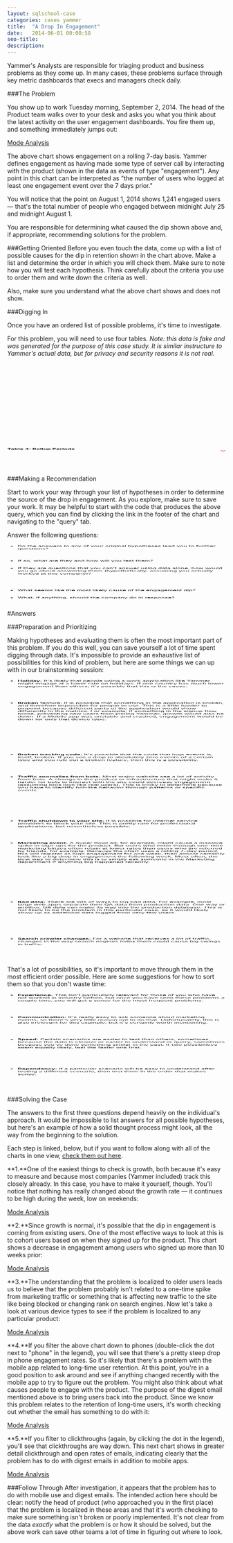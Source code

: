 ```yaml
---
layout: sqlschool-case
categories: cases yammer
title:  "A Drop In Engagement"
date:   2014-06-01 00:00:58
seo-title: 
description: 
---
```


Yammer's Analysts are responsible for triaging product and business problems as they come up. In many cases, these problems surface through key metric dashboards that execs and managers check daily.

###The Problem

You show up to work Tuesday morning, September 2, 2014. The head of the Product team walks over to your desk and asks you what you think about the latest activity on the user engagement dashboards. You fire them up, and something immediately jumps out:

<a href="https://staging.modeanalytics.com/tutorial/reports/f7aeca4599b7/embed" class="mode-embed">Mode Analysis</a><script src="https://staging.modeanalytics.com/embed/embed.js"></script>

The above chart shows engagement on a rolling 7-day basis. Yammer defines engagement as having made some type of server call by interacting with the product (shown in the data as events of type "engagement"). Any point in this chart can be interpreted as "the number of users who logged at least one engagement event over the 7 days prior."

You will notice that the point on August 1, 2014 shows 1,241 engaged users — that's the total number of people who engaged between midnight July 25 and midnight August 1.

You are responsible for determining what caused the dip shown above and, if appropriate, recommending solutions for the problem.

###Getting Oriented
Before you even touch the data, come up with a list of possible causes for the dip in retention shown in the chart above. Make a list and determine the order in which you will check them. Make sure to note how you will test each hypothesis. Think carefully about the criteria you use to order them and write down the criteria as well.

Also, make sure you understand what the above chart shows and does not show.

###Digging In

Once you have an ordered list of possible problems, it's time to investigate.

For this problem, you will need to use four tables. *Note: this data is fake and was generated for the purpose of this case study. It is similar instructure to Yammer's actual data, but for privacy and security reasons it is not real.*


<style>
 .transition, p, table, ul li i:before, ul li i:after {
  transition: all 0.25s ease-in-out;
}

 .flipIn, h1, ul li {
  animation: flipdown 0.5s ease both;
}

 .no-select {
  -webkit-tap-highlight-color: transparent;
  -webkit-touch-callout: none;
  -webkit-user-select: none;
  -khtml-user-select: none;
  -moz-user-select: none;
  -ms-user-select: none;
  user-select: none;
}

 .accordion h4 {
  display: block;
  margin: 0;
  padding-left: 0px;
  cursor: pointer;
}

 .accordion p {
  color: rgba(48, 69, 92, 0.8);
  font-size: 17px;
  line-height: 26px;
  letter-spacing: 1px;
  position: relative;
  overflow: hidden;
  max-height: 800px;
  opacity: 1;
  transform: translate(0, 0);
  margin-top: 14px;
  
}

.accordion table {
  position: relative;
  overflow: hidden;
  opacity: 1;
  transform: translate(0, 0);
  margin-top: 14px;
  max-height:800px;
}

 .accordion ul {
  list-style: none;
  padding: 0;
  margin: 0;
}
 .accordion ul li {
  list-style: none;
  position: relative;
  padding: 0;
  margin: 0;
  padding-bottom: 4px;
  padding-top: 18px;
  border-top: 1px dotted #dce7eb;
}
 .accordion ul li:nth-of-type(1) {
  animation-delay: 0.5s;
}
 .accordion ul li:nth-of-type(2) {
  animation-delay: 0.75s;
}
 .accordion ul li:nth-of-type(3) {
  animation-delay: 1s;
}
 .accordion ul li:last-of-type {
  padding-bottom: 0;
}
 .accordion ul li i {
  position: absolute;
  transform: translate(-6px, 0);
  margin-top: 16px;
  right: 0;
}
 .accordion ul li i:before, ul li i:after {
  content: "";
  position: absolute;
  background-color: #ff6873;
  width: 3px;
  height: 9px;
}
 .accordion ul li i:before {
  transform: translate(-2px, 0) rotate(45deg);
}
 .accordion ul li i:after {
  transform: translate(2px, 0) rotate(-45deg);
}
 .accordion ul li input[type=checkbox] {
  position: absolute;
  cursor: pointer;
  width: 100%;
  height: 100%;
  z-index: 1;
  opacity: 0;
}
 .accordion ul li input[type=checkbox]:checked ~ p {
  margin-top: 0;
  max-height: 0;
  opacity: 0;
  transform: translate(0, 50%);
}
 .accordion ul li input[type=checkbox]:checked ~ table {
  margin-top: 0;
  max-height: 0;
  opacity: 0;
  display: none;
  transform: translate(0, 50%);
}
 .accordion ul li input[type=checkbox]:checked ~ i:before {
  transform: translate(2px, 0) rotate(45deg);
}
 .accordion ul li input[type=checkbox]:checked ~ i:after {
  transform: translate(-2px, 0) rotate(-45deg);
}

@keyframes flipdown {
  0% {
    opacity: 0;
    transform-origin: top center;
    transform: rotateX(-90deg);
  }
  5% {
    opacity: 1;
  }
  80% {
    transform: rotateX(8deg);
  }
  83% {
    transform: rotateX(6deg);
  }
  92% {
    transform: rotateX(-3deg);
  }
  100% {
    transform-origin: top center;
    transform: rotateX(0deg);
  }
}
</style>
<div class="accordion">
  <ul>
    <li>
      <input type="checkbox" checked>
      <i></i>
      <h4>Table 1: Users</h4>
      <table>
        <tr><td colspan="2">This table includes one row per user. Each row has six columns:</td></tr>
        <tr><td colspan="2"><a href="https://modeanalytics.com/tutorial/tables/yammer_users">View table in Mode</a></td></tr>
        <tr>
          <td>user_id:</td>
          <td class="right">A unique ID per user. Can be joined to user_id in either of the other tables.</td>
        </tr>
        <tr>
          <td>created_at:</td>
          <td class="right">The time the user was created (first signed up)</td>
        </tr>
        <tr>
          <td>state:</td>
          <td class="right">The state of the user (active or pending)</td>
        </tr>
        <tr><td>activated_at:</td>
          <td class="right">The time the user was activated, if they are active</td></tr>
        <tr>
          <td>company_id:</td><td class="right">The ID of the user's company</td></tr>
        <tr>
          <td>language:</td><td class="right">The chosen language of the user</td></tr>
      </table>
    </li>
    <li>
      <input type="checkbox" checked>
      <i></i>
      <h4>Table 2: Events</h4>
      <p><a href="https://modeanalytics.com/tutorial/tables/yammer_events">View in Mode</a></p>
      <p>This table includes one row per event, where an event is an action that a user has taken on Yammer. These events include login events, messaging events, search events, events logged as users progress through a signup funnel, events around received emails. Each row of the table has four columns:
      user\_id: The ID of the user logging the event. Can be joined to user\_id in either of the other tables.
      occurred_at: The time the event occurred.
      event_type: The general event type. These include signup events, email events, and engagement events. Yammer considers any user who logs an engagement event to be engaged. **MORE HERE ON DIFFERENT EVENT TYPES AND NAMES**
      event_name: The specific action the user took. This includes the step of the signup flow, the action taken around the email, or action taken in the product.
      location: The country from which the event was logged (collected through IP address).
      device: The type of device used to log the event.</p>
    </li>
    <li>
      <input type="checkbox" checked>
      <i></i>
      <h4>Table 3: Email Events</h4>
      <p><a href="https://modeanalytics.com/tutorial/tables/yammer_emails">View in Mode</a></p>
      <p>This table contains three columns:
        user\_id: The ID of the user to whom the event relates. Can be joined to user\_id in either of the other tables.
        occurred_at: The time the event occurred.
        action: The name of the event that occurred. "sent\_weekly\_digest" means that the user was delivered a digest email showing relevant conversations from the previous day. "email\_open" means that the user opened the email. "email\_clickthrough" means that the user clicked a link in the email.</p>
    </li>
    <li>
      <input type="checkbox" checked>
      <i></i>
      <h4>Table 4: Rollup Periods</h4>
      <p><a href="https://modeanalytics.com/tutorial/tables/dimension_rollup_periods">View in Mode</a></p>
      <p>The final table is a lookup table that is used to create rolling time periods. Though you could use the `INTERVAL()` function, creating rolling time periods is often easiest with a table like this. You won't necessarily need to use this table in queries that you write, but the column descriptions are provided here so that you can understand the query that creates the chart shown above:
      period\_id: This identifies the type of rollup period. The above dashboard uses period 1007, which is rolling 7-day periods.
      time\_id: This is the identifier for any given data point &mdash; it's what you would put on a chart axis. If time\_id is 2014-08-01, that means that is represents the rolling 7-day period leading up to 2014-08-01.
      pst\_start: The start time of the period in PST. For 2014-08-01, you'll notice that this is 2014-07-25 &mdash; one week prior. Use this to join events to the table.
      pst\_end: The start time of the period in PST. For 2014-08-01, the end time is 2014-08-01. You can see how this is used in conjunction with pst\_start to join events to this table in the <a href="https://staging.modeanalytics.com/tutorial/reports/f7aeca4599b7/runs/5e08a9650c91/query">query that produces the above chart</a>.
      utc\_start: The same as pst\_start, but in UTC time.
      utc\_end: The same as pst\_end, but in UTC time.</p>
    </li>
  </ul>
</div>



###Making a Recommendation

Start to work your way through your list of hypotheses in order to determine the source of the drop in engagement. As you explore, make sure to save your work. It may be helpful to start with the code that produces the above query, which you can find by clicking the link in the footer of the chart and navigating to the "query" tab.

Answer the following questions:

* Do the answers to any of your original hypotheses lead you to further questions?
* If so, what are they and how will you test them?
* If they are questions that you can't answer using data alone, how would you go about answering them (hypothetically, assuming you actually worked at this company)?
* What seems like the most likely cause of the engagement dip?
* What, if anything, should the company do in response?

#Answers

###Preparation and Prioritizing

Making hypotheses and evaluating them is often the most important part of this problem. If you do this well, you can save yourself a lot of time spent digging through data. It's impossible to provide an exhaustive list of possibilities for this kind of problem, but here are some things we can up with in our brainstorming session:

* **Holiday:** It's likely that people using a work application like Yammer might engage at a lower rate on holidays. If one country has much lower engagement than others, it's possible that this is the cause.
* **Broken** feature: It is possible that something in the application is broken, and therefore impossible for people to use. This is a little harder to pinpoint because different parts of the application would show differently in the metrics. For example, if something in the signup flow broke, preventing new users from joining Yammer, growth would also be down. If a Mobile app was unstable and crashed, engagement would be down for only that device type.
* **Broken tracking code:** It's possible that the code that logs events is, itself, broken. If you see a drop to absolutely zero events of a certain type and you rule out a broken feature, then this is a possibility.
* **Traffic anomalies from bots:** Most major website see a lot of activity from bots. A change in the product or infrastructure that might make it harder for bots to interact with the site could decrease engagement (assuming bots look like real users). This is tricky to determine because you have to identify bot-like behavior through patterns or specific events.
* **Traffic shutdown to your site:** It is possible for internet service providers to block your site. This is pretty rare for professional applications, but nevertheless possible. 
* **Marketing event:** A Super Bowl ad, for example, might cause a massive spike in sign-ups for the product. But users who enter through one-time marketing blitzes often retain at lower rates than users who are referred by friends, for example. Because the chart uses a rolling 7-day period, this will register as high engagement for one week, then almost certainly look like a big drop in engagement the following week. Most often, the best way to determine this is to simply ask someone in the Marketing department if anything big happened recently.
* **Bad data:** There are lots of ways to log bad data. For example, most large web apps separate their QA data from production data. One way or another, QA data can make its way into the production database. This is not likely to be the problem in this particular case, as it would likely show up as additional data logged from very few users.
* **Search crawler changes:** For a website that receives a lot of traffic, changes in the way search engines index them could cause big swings in traffic.

That's a lot of possibilities, so it's important to move through them in the most efficient order possible. Here are some suggestions for how to sort them so that you don't waste time:

* **Experience:** This isn't particularly relevant for those of you who have not worked in industry before, but once you have seen these problems a couple time, you will get a sense for the most frequent problems.
* **Communication:** It's really easy to ask someone about marketing events, so there's very little reason not to do that. Unfortunately, this is also irrelevant for this example, but it's certainly worth mentioning.
* **Speed:** Certain scenarios are easier to test than others, sometimes because the data is cleaner or easier to understand or query, sometimes because you've done something similar in the past. If two possibilities seem equally likely, test the faster one first.
* **Dependency:** If a particular scenario will be easy to understand after testing a different scenario, then test them in the order that makes sense.

###Solving the Case

The answers to the first three questions depend heavily on the individual's approach. It would be impossible to list answers for all possible hypotheses, but here's an example of how a solid thought process might look, all the way from the beginning to the solution.

Each step is linked, below, but if you want to follow along with all of the charts in one view, [check them out here](https://modeanalytics.com/modeanalytics/lists/068fecfaa655/runs/799fccf30b13).

**1.**One of the easiest things to check is growth, both because it's easy to measure and because most companies (Yammer included) track this closely already. In this case, you have to make it yourself, though. You'll notice that nothing has really changed about the growth rate &mdash; it continues to be high during the week, low on weekends:

<a href="https://modeanalytics.com/benn/reports/bae848ef66b9/runs/b404fb0cb24e/embed" class="mode-embed">Mode Analysis</a><script src="https://modeanalytics.com/embed/embed.js"></script>

**2.**Since growth is normal, it's possible that the dip in engagement is coming from existing users. One of the most effective ways to look at this is to cohort users based on when they signed up for the product. This chart shows a decrease in engagement among users who signed up more than 10 weeks prior:

<a href="https://modeanalytics.com/benn/reports/26c4bbb533cf/runs/650252353750/embed" class="mode-embed">Mode Analysis</a><script src="https://modeanalytics.com/embed/embed.js"></script>

**3.**The understanding that the problem is localized to older users leads us to believe that the problem probably isn't related to a one-time spike from marketing traffic or something that is affecting new traffic to the site like being blocked or changing rank on search engines. Now let's take a look at various device types to see if the problem is localized to any particular product:

<a href="https://modeanalytics.com/benn/reports/dea5145896c6/runs/9102e3ca0728/embed" class="mode-embed">Mode Analysis</a><script src="https://modeanalytics.com/embed/embed.js"></script>

**4.**If you filter the above chart down to phones (double-click the dot next to "phone" in the legend), you will see that there's a pretty steep drop in phone engagement rates. So it's likely that there's a problem with the mobile app related to long-time user retention. At this point, you're in a good position to ask around and see if anything changed recently with the mobile app to try to figure out the problem. You might also think about what causes people to engage with the product. The purpose of the digest email mentioned above is to bring users back into the product. Since we know this problem relates to the retention of long-time users, it's worth checking out whether the email has something to do with it:

<a href="https://modeanalytics.com/benn/reports/6e5a7d29a5bd/runs/8df1fff51bc7/embed" class="mode-embed">Mode Analysis</a><script src="https://modeanalytics.com/embed/embed.js"></script>

**5.**If you filter to clickthroughs (again, by clicking the dot in the legend), you'll see that clickthroughs are way down. This next chart shows in greater detail clickthrough and open rates of emails, indicating clearly that the problem has to do with digest emails in addition to mobile apps.

<a href="https://modeanalytics.com/benn/reports/f6b7e880b076/runs/964aeeabe0d1/embed" class="mode-embed">Mode Analysis</a><script src="https://modeanalytics.com/embed/embed.js"></script>

###Follow Through
After investigation, it appears that the problem has to do with mobile use and digest emails. The intended action here should be clear: notify the head of product (who approached you in the first place) that the problem is localized in these areas and that it's worth checking to make sure something isn't broken or poorly implemented. It's not clear from the data *exactly* what the problem is or how it should be solved, but the above work can save other teams a lot of time in figuring out where to look.